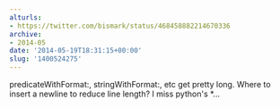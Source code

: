 ```yaml
---
alturls:
- https://twitter.com/bismark/status/468458882214670336
archive:
- 2014-05
date: '2014-05-19T18:31:15+00:00'
slug: '1400524275'
---
```


predicateWithFormat:, stringWithFormat:, etc get pretty long. Where to insert a newline to reduce line length? I miss python's *...

